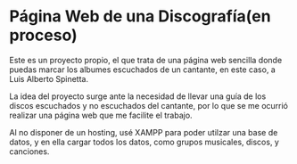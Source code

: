 # Página Web de una Discografía(en proceso)

Este es un proyecto propio, el que trata de una página web sencilla donde puedas marcar los albumes escuchados de un cantante, en este caso, a Luis Alberto Spinetta.

La idea del proyecto surge ante la necesidad de llevar una guía de los discos escuchados y no escuchados del cantante, por lo que se me ocurrió realizar una página web que me facilite el trabajo.

Al no disponer de un hosting, usé XAMPP para poder utilzar una base de datos, y en ella cargar todos los datos, como grupos musicales, discos, y canciones.
